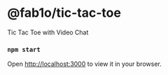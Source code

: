 # @fab1o/tic-tac-toe

Tic Tac Toe with Video Chat

### `npm start`

Open [http://localhost:3000](http://localhost:3000) to view it in your browser.